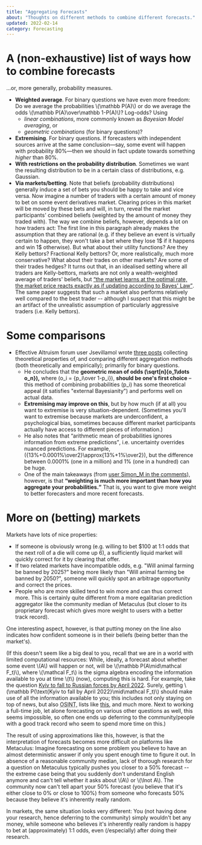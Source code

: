 ```yaml
---
title: "Aggregating Forecasts"
about: "Thoughts on different methods to combine different forecasts."
updated: 2022-02-14
category: Forecasting
---
```

# A (non-exhaustive) list of ways how to combine forecasts
...or, more generally, probability measures.

* **Weighted average**. For binary questions we have even more freedom: Do we average the probabilities \\(\mathbb P(A)\\) or do we average the odds \\(\mathbb P(A)\over\mathbb 1-P(A)\\)? Log-odds? Using
  * *linear combinations*, more commonly known as <em>Bayesian Model averaging</em>, or
  * *geometric combinations* (for binary questions)?
* **Extremising**. For binary questions. If forecasters with independent sources arrive at the same conclusion—say, some event will happen with probability 80%—then we should in fact update towards something _higher_ than 80%.
* **With restrictions on the probability distribution**. Sometimes we want the resulting distribution to be in a certain class of distributions, e.g. Gaussian.
* **Via markets/betting**. Note that beliefs (probability distributions) generally induce a set of bets you should be happy to take and vice versa. Now imagine a number of traders with a certain amount of money to bet on some event derivatives market. Clearing prices in this market will be moved by these bets and will, in turn, reveal the market participants' combined beliefs (weighted by the amount of money they traded with). The way we combine beliefs, however, depends a lot on how traders act: 
The first line in this paragraph already makes the assumption that they are rational (e.g. if they believe an event is virtually certain to happen, they won't take a bet where they lose 1$ if it happens and win 1$ otherwise). 
But what about their utility functions? Are they Kelly bettors? Fractional Kelly bettors? Or, more realistically, much more conservative? 
What about their trades on other markets? Are some of their trades hedges? It turns out that, in an idealised setting where all traders are Kelly-bettors, markets are not only a wealth-weighted average of traders' beliefs, but <a href="https://arxiv.org/abs/1201.6655"><q>the market learns at the optimal rate, the market price reacts exactly as if updating according to Bayes' Law</q></a>. The same paper suggests that such a market also performs relatively well compared to the best trader -- although I suspect that this might be an artifact of the unrealistic assumption of particularly aggressive traders (i.e. Kelly bettors).

# Some comparisons
* Effective Altruism forum user Jsevillamol wrote [three posts](https://forum.effectivealtruism.org/s/hjiBqAJNKhfJFq7kf) collecting theoretical properties of, and comparing different aggregation methods (both theoretically and empirically); primarily for binary questions.
  * <span markdown="0">He concludes that the <strong>geometric mean of odds \(\sqrt[n]{o_1\dots o_n}\),</strong> where \(o_i = {p_i\over 1-p_i}\), <strong>should be one's first choice</strong> – this method of combining probabilities \(p_i\) has some theoretical appeal (it satisfies "external Bayesianity") and performs well on actual data.</span>
  * **Extremising may improve on this**, but by how much (if at all) you want to extremise is very situation-dependent. (Sometimes you'll want to extremise because markets are underconfident, a psychological bias, sometimes because different market participants actually have access to different pieces of information.)
  * <span markdown="0">He also notes that <q>arithmetic mean of probabilities ignores information from extreme predictions</q>, i.e. uncertainty overrides nuanced predictions. For example, \({13\%+0.0001\%\over2}\approx{13\%+1\%\over2}\), but the difference between 0.0001% (one in a million) and 1% (one in a hundred) can be huge.</span>
  * One of the main takeaways (from [user Simon_M in the comments](https://forum.effectivealtruism.org/s/hjiBqAJNKhfJFq7kf/p/sMjcjnnpoAQCcedL2?commentId=HNtKuSWwcyB5gdeE3)), however, is that **<q>weighting is much more important than how you aggregate your probabilities.</q>** That is, you want to give more weight to better forecasters and more recent forecasts.

# More on (betting) markets
Markets have lots of nice properties: 

* If someone is obviously wrong (e.g. willing to bet $100 at 1:1 odds that the next roll of a die will come up 6), a sufficiently liquid market will quickly correct for it by clearing that offer. 
* If two related markets have incompatible odds, e.g. "Will animal farming be banned by 2025?" being more likely than "Will animal farming be banned by 2050?", someone will quickly spot an arbitrage opportunity and correct the prices. 
* People who are more skilled tend to win more and can thus correct more. This is certainly quite different from a more egalitarian prediction aggregator like the community median of Metaculus (but closer to its proprietary forecast which gives more weight to users with a better track record). 

One interesting aspect, however, is that putting money on the line also indicates how confident someone is in their beliefs (being better than the market's). 

(If this doesn't seem like a big deal to you, recall that we are in a world with limited computational resources: While, ideally, a forecast about whether some event \\(A\\) will happen or not, will be \\(\mathbb P(A\mid\mathcal F_t)\\), where \\(\mathcal F_t\\) is the sigma algebra encoding the information available to you at time \\(t\\) (now), computing this is hard. For example, take the question [Kyiv to fall to Russian forces by April 2022](https://www.metaculus.com/questions/9939/kyiv-to-fall-to-russian-forces-by-april-2022/). Surely, getting \\(\mathbb P(\text{Kyiv to fall by April 2022}\mid\mathcal F_t)\\) should make use of all the information available to you; this includes not only staying on top of news, but also <abbr title="Open-source intelligence">OSINT</abbr>, lists like [this](https://twitter.com/WarSignals), and much more. Next to working a full-time job, let alone forecasting on various other questions as well, this seems impossible, so often one ends up deferring to the community/people with a good track record who seem to spend more time on this.)

The result of using approximations like this, however, is that the interpretation of forecasts becomes more difficult on platforms like Metaculus: Imagine forecasting on some problem you believe to have an almost deterministic answer if only you spent enough time to figure it out. In absence of a reasonable community median, lack of thorough research for a question on Metaculus typically pushes you closer to a 50% forecast -- the extreme case being that you suddenly don't understand English anymore and can't tell whether it asks about \\(A\\) or \\(\lnot A\\). The community now can't tell apart your 50% forecast (you believe that it's either close to 0% or close to 100%) from someone who forecasts 50% because they believe it's inherently really random. 

In markets, the same situation looks very different: You (not having done your research, hence deferring to the community) simply wouldn't bet any money, while someone who believes it's inherently really random is happy to bet at (approximately) 1:1 odds, even (/especially) after doing their research. 